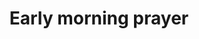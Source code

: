 ---
title: "Early morning prayer"
venue: Henry &amp; Anne-Marie's house
address: Over Lane, Belper
postcode: 
allday: false
description: 
    Praying for the Church in Belper and for events &amp; people further afield
when: 2017-04-21
starttime: '0730'
finishtime: '0830'
category: Prayer
layout: event
---
